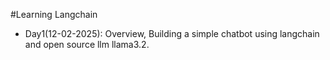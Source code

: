 #Learning Langchain
- Day1(12-02-2025): Overview, Building a simple chatbot using langchain and open source llm llama3.2.
